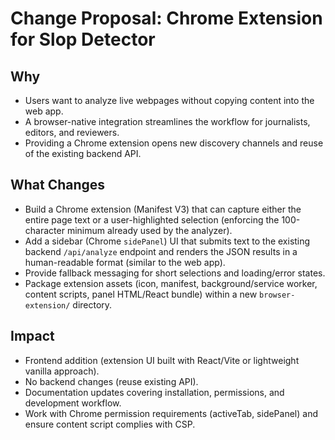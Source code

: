 # Change Proposal: Chrome Extension for Slop Detector

## Why
- Users want to analyze live webpages without copying content into the web app.
- A browser-native integration streamlines the workflow for journalists, editors, and reviewers.
- Providing a Chrome extension opens new discovery channels and reuse of the existing backend API.

## What Changes
- Build a Chrome extension (Manifest V3) that can capture either the entire page text or a user-highlighted selection (enforcing the 100-character minimum already used by the analyzer).
- Add a sidebar (Chrome `sidePanel`) UI that submits text to the existing backend `/api/analyze` endpoint and renders the JSON results in a human-readable format (similar to the web app).
- Provide fallback messaging for short selections and loading/error states.
- Package extension assets (icon, manifest, background/service worker, content scripts, panel HTML/React bundle) within a new `browser-extension/` directory.

## Impact
- Frontend addition (extension UI built with React/Vite or lightweight vanilla approach).
- No backend changes (reuse existing API).
- Documentation updates covering installation, permissions, and development workflow.
- Work with Chrome permission requirements (activeTab, sidePanel) and ensure content script complies with CSP.
